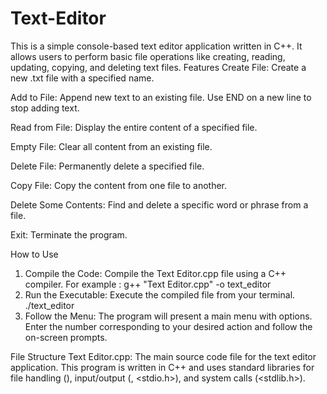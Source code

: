 # Text-Editor
This is a simple console-based text editor application written in C++. It allows users to perform basic file operations like creating, reading, updating, copying, and deleting text files.
Features
Create File: Create a new .txt file with a specified name.

Add to File: Append new text to an existing file. Use END on a new line to stop adding text.

Read from File: Display the entire content of a specified file.

Empty File: Clear all content from an existing file.

Delete File: Permanently delete a specified file.

Copy File: Copy the content from one file to another.

Delete Some Contents: Find and delete a specific word or phrase from a file.

Exit: Terminate the program.

How to Use
1. Compile the Code: Compile the Text Editor.cpp file using a C++ compiler. For example :
g++ "Text Editor.cpp" -o text_editor
2. Run the Executable: Execute the compiled file from your terminal.
./text_editor
3. Follow the Menu: The program will present a main menu with options. Enter the number corresponding to your desired action and follow the on-screen prompts.

File Structure
Text Editor.cpp: The main source code file for the text editor application.
This program is written in C++ and uses standard libraries for file handling (<fstream>), input/output (<iostream>, <stdio.h>), and system calls (<stdlib.h>).
